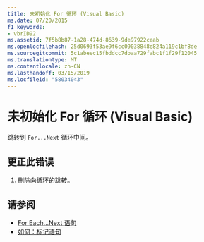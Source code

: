 ```yaml
---
title: 未初始化 For 循环 (Visual Basic)
ms.date: 07/20/2015
f1_keywords:
- vbrID92
ms.assetid: 7f5b8b87-1a28-474d-8639-9de97922ceab
ms.openlocfilehash: 25d0693f53ae9f6cc09038848e824a119c1bf8de
ms.sourcegitcommit: 5c1abeec15fbddcc7dbaa729fabc1f1f29f12045
ms.translationtype: MT
ms.contentlocale: zh-CN
ms.lasthandoff: 03/15/2019
ms.locfileid: "58034043"
---
```

# <a name="for-loop-not-initialized-visual-basic"></a>未初始化 For 循环 (Visual Basic)
跳转到 `For...Next` 循环中间。  
  
## <a name="to-correct-this-error"></a>更正此错误  
  
1.  删除向循环的跳转。  
  
## <a name="see-also"></a>请参阅

- [For Each...Next 语句](../../visual-basic/language-reference/statements/for-each-next-statement.md)
- [如何：标记语句](../../visual-basic/programming-guide/program-structure/how-to-label-statements.md)
